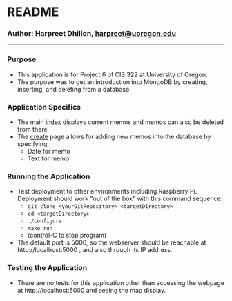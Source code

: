 # README #

### Author: Harpreet Dhillon, harpreet@uoregon.edu ###

---

### Purpose ###
* This application is for Project 6 of CIS 322 at University of Oregon.
* The purpose was to get an introduction into MongoDB by creating, inserting, and deleting from a database.

### Application Specifics ###
* The main [index](/templates/index.html) displays current memos and memos can also be deleted from there
* The [create](/templates/create.html) page allows for adding new memos into the database by specifying:
  * Date for memo
  * Text for memo

### Running the Application ###
* Test deployment to other environments including Raspberry Pi.  Deployment 
  should work "out of the box" with this command sequence:
  * `git clone <yourGitRepository> <targetDirectory>`
  * `cd <targetDirectory>`
  * `./configure`
  * `make run`
  * (control-C to stop program)
* The default port is 5000, so the webserver should be reachable at http://localhost:5000 , and also through its IP address.
 
### Testing the Application ###
 * There are no tests for this application other than accessing the webpage at http://localhost:5000 and seeing the map display.
